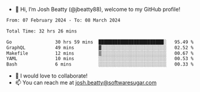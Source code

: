 - 👋 Hi, I’m Josh Beatty (@jbeatty88), welcome to my GitHub profile!

<!--START_SECTION:waka-->

```txt
From: 07 February 2024 - To: 08 March 2024

Total Time: 32 hrs 26 mins

Go                30 hrs 59 mins  ████████████████████████░   95.49 %
GraphQL           49 mins         ▓░░░░░░░░░░░░░░░░░░░░░░░░   02.52 %
Makefile          12 mins         ▒░░░░░░░░░░░░░░░░░░░░░░░░   00.67 %
YAML              10 mins         ░░░░░░░░░░░░░░░░░░░░░░░░░   00.53 %
Bash              6 mins          ░░░░░░░░░░░░░░░░░░░░░░░░░   00.33 %
```

<!--END_SECTION:waka-->

- 💞️ I would love to collaborate!
- 📫 You can reach me at josh.beatty@softwaresugar.com

<!---
jbeatty88/jbeatty88 is a ✨ special ✨ repository because its `README.md` (this file) appears on your GitHub profile.
You can click the Preview link to take a look at your changes.
--->
